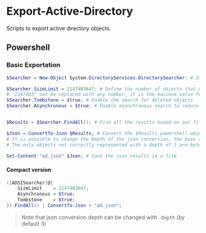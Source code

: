 # Export-Active-Directory
Scripts to export active directory objects.


## Powershell

### Basic Exportation

```powershell
$Searcher = New-Object System.DirectoryServices.DirectorySearcher; # Initialize the Directory Searcher object

$Searcher.SizeLimit = 2147483647; # Define the number of objects that we want
# "2147483" can be replaced with any number, it is the maximum value for a System.Int32 variable
$Searcher.Tombstone = $true; # Enable the search for deleted objects
$Searcher.Asynchronous = $true; # Enable asynchronous search to reduce search time


$Results = $Searcher.FindAll(); # Find all the results based on our filter

$Json = ConvertTo-Json $Results; # Convert the $Results powershell object to json
# It is possible to change the Depth of the json conversion, the base depth value is 3
# The only objects not correctly represented with a depth of 3 are bytes and are not very 

Set-Content "ad.json" $Json; # Save the json results in a file
```
#### Compact version
```powershell
([ADSISearcher]@{
    SizeLimit    = 2147483647;
    Asynchronous = $true;
    Tombstone    = $true;
}).FindAll() | ConvertTo-Json > "ad.json";
```

> Note that json conversion depth can be changed with `-Depth` (by default 3)